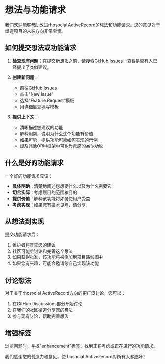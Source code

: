 # 想法与功能请求

我们欢迎能够帮助改进rhosocial ActiveRecord的想法和功能请求。您的意见对于塑造项目的未来方向非常宝贵。

## 如何提交想法或功能请求

1. **检查现有问题**：在提交新想法之前，请搜索[GitHub Issues](https://github.com/rhosocial/python-activerecord/issues)，查看是否有人已经提出了类似建议。

2. **创建新问题**：
   - 前往[GitHub Issues](https://github.com/rhosocial/python-activerecord/issues)
   - 点击"New Issue"
   - 选择"Feature Request"模板
   - 用详细信息填写模板

3. **提供上下文**：
   - 清晰描述您建议的功能
   - 解释用例，说明为什么这个功能有价值
   - 如果可能，提供功能可能如何实现的示例
   - 提及其他ORM框架中可作为灵感的类似功能

## 什么是好的功能请求

一个好的功能请求应该：

- **具体明确**：清楚地阐述您想要什么以及为什么需要它
- **切合实际**：考虑项目的范围和目的
- **提供价值**：解释该功能将如何使用户受益
- **考虑实现**：如果您有技术见解，请分享

## 从想法到实现

提交功能请求后：

1. 维护者将审查您的建议
2. 社区可能会讨论和完善这个想法
3. 如果获得批准，该功能将被添加到项目路线图中
4. 如果您有兴趣，可能会邀请您自己实现该功能

## 讨论想法

对于关于rhosocial ActiveRecord方向的更广泛讨论，您可以：

1. 在GitHub Discussions部分开始讨论
2. 在我们的社区渠道分享您的想法
3. 参与现有讨论，帮助完善想法

## 增强标签

浏览问题时，寻找"enhancement"标签，找到正在考虑或正在进行的功能请求。

我们感谢您的创造力和意见，使rhosocial ActiveRecord对所有人都更好！
